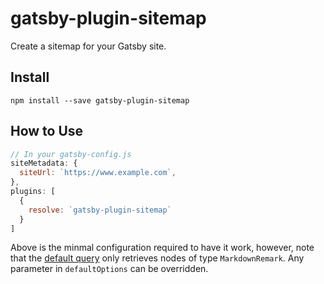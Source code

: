 # gatsby-plugin-sitemap

Create a sitemap for your Gatsby site.

## Install

`npm install --save gatsby-plugin-sitemap`

## How to Use

```javascript
// In your gatsby-config.js
siteMetadata: {
  siteUrl: `https://www.example.com`,
},
plugins: [
  {
    resolve: `gatsby-plugin-sitemap`
  }
]
```

Above is the minmal configuration required to have it work, however, note that
the [default
query](https://github.com/gatsbyjs/gatsby/blob/1.0/packages/gatsby-plugin-sitemap/src/internals.js)
only retrieves nodes of type `MarkdownRemark`. Any parameter in
`defaultOptions` can be overridden.
